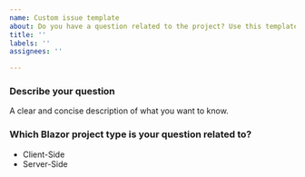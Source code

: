 ```yaml
---
name: Custom issue template
about: Do you have a question related to the project? Use this template.
title: ''
labels: ''
assignees: ''

---
```


### Describe your question
A clear and concise description of what you want to know.

### Which Blazor project type is your question related to?
<!-- Remove the items which don't apply from the following list -->
- Client-Side
- Server-Side